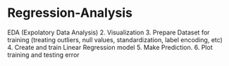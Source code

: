 # Regression-Analysis
EDA (Expolatory Data Analysis) 2. Visualization 3. Prepare Dataset for training (treating outliers, null values, standardization, label encoding, etc) 4. Create and train Linear Regression model 5. Make Prediction. 6. Plot training and testing error
